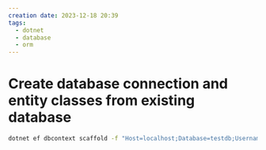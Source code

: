 ```yaml
---
creation date: 2023-12-18 20:39
tags:
  - dotnet
  - database
  - orm
---
```

# Create database connection and entity classes from existing database
```bash
dotnet ef dbcontext scaffold -f "Host=localhost;Database=testdb;Username=hugo_read_only;Password=izob2orbillybob" Npgsql.EntityFrameworkCore.PostgreSQL
```
